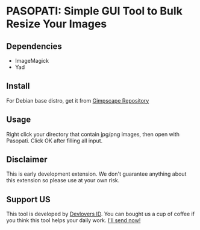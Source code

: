 # PASOPATI: Simple GUI Tool to Bulk Resize Your Images

## Dependencies
- ImageMagick
- Yad

## Install
For Debian base distro, get it from [Gimpscape Repository](https://gimpscape.github.io/gimpscape-ppa/)

## Usage
Right click your directory that contain jpg/png images, then open with Pasopati. Click OK after filling all input.


## Disclaimer
This is early development extension. We don't guarantee anything about this extension so please use at your own risk. 

## Support US
This tool is developed by [Devlovers ID](https://dev-is.my.id). You can bought us a cup of coffee if you think this tool helps your daily work.
[I'll send now!](https://support.dev-is.my.id)
